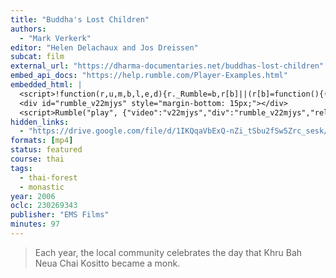 ```yaml
---
title: "Buddha's Lost Children"
authors:
  - "Mark Verkerk"
editor: "Helen Delachaux and Jos Dreissen"
subcat: film
external_url: "https://dharma-documentaries.net/buddhas-lost-children"
embed_api_docs: "https://help.rumble.com/Player-Examples.html"
embedded_html: |
  <script>!function(r,u,m,b,l,e,d){r._Rumble=b,r[b]||(r[b]=function(){(r[b]._=r[b]._||[]).push(arguments);if(r[b]._.length==1){d=encodeURIComponent,l=u.createElement(m),e=u.getElementsByTagName(m)[0],l.async=1,l.src="https://rumble.com/embedJS/u4"+(arguments[1].video?'.'+arguments[1].video:'')+"/?url="+d(location.href)+"&args="+d(JSON.stringify([].slice.apply(arguments))),e.parentNode.insertBefore(l,e)}})}(window, document, "script", "Rumble");</script>
  <div id="rumble_v22mjys" style="margin-bottom: 15px;"></div>
  <script>Rumble("play", {"video":"v22mjys","div":"rumble_v22mjys","rel":5});</script>
hidden_links:
  - "https://drive.google.com/file/d/1IKQqaVbExQ-nZi_tSbu2fSw5Zrc_sesk/view?usp=drivesdk"
formats: [mp4]
status: featured
course: thai
tags:
  - thai-forest
  - monastic
year: 2006
oclc: 230269343
publisher: "EMS Films"
minutes: 97
---
```


> Each year, the local community celebrates the day that Khru Bah Neua Chai Kositto became a monk.
